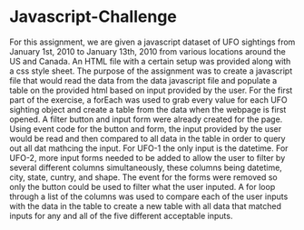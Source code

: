 # Javascript-Challenge

For this assignment, we are given a javascript dataset of UFO sightings from January 1st, 2010 to January 13th, 2010 from various locations around the US and Canada.  An HTML file with a certain setup was provided along with a css style sheet.  The purpose of the assignment was to create a javascript file that would read the data from the data javascript file and populate a table on the provided html based on input provided by the user.  For the first part of the exercise, a forEach was used to grab every value for each UFO sighting object and create a table from the data when the webpage is first opened.  A filter button and input form were already created for the page.  Using event code for the button and form, the input provided by the user would be read and then compared to all data in the table in order to query out all dat mathcing the input.  For UFO-1 the only input is the datetime.  For UFO-2, more input forms needed to be added to allow the user to filter by several different columns simultaneously, these columns being datetime, city, state, cuntry, and shape.  The event for the forms were removed so only the button could be used to filter what the user inputed.  A for loop through a list of the columns was used to compare each of the user inputs with the data in the table to create a new table with all data that matched inputs for any and all of the five different acceptable inputs.
